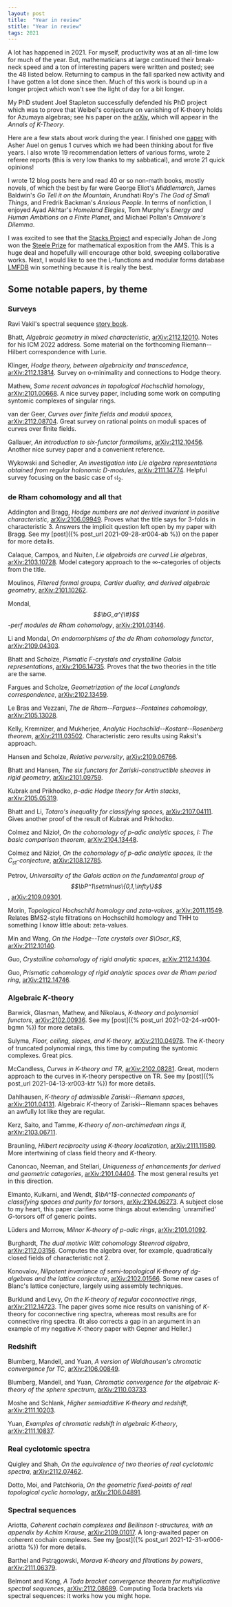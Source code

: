 ```yaml
---
layout: post
title:  "Year in review"
stitle: "Year in review"
tags: 2021
---
```

<div style="display:none">
$
\newcommand\nil{\mathrm{nil}}
\newcommand\gfrak{\mathfrak{g}}
\newcommand\A{\mathrm{A}}
\newcommand\B{\mathrm{B}}
\newcommand\C{\mathrm{C}}
\newcommand\D{\mathrm{D}}
\newcommand\E{\mathrm{E}}
\newcommand\F{\mathrm{F}}
\newcommand\G{\mathrm{G}}
\newcommand\H{\mathrm{H}}
\newcommand\h{\mathrm{h}}
\newcommand\K{\mathrm{K}}
\newcommand\L{\mathrm{L}}
\newcommand\M{\mathrm{M}}
\newcommand\N{\mathrm{N}}
\newcommand\R{\mathrm{R}}
\newcommand\t{\mathrm{t}}
\newcommand{\bA}{\mathbf{A}}
\newcommand{\bG}{\mathbf{G}}
\newcommand{\bH}{\mathbf{H}}
\newcommand{\bP}{\mathbf{P}}
\newcommand{\bT}{\mathbf{T}}
\newcommand{\bW}{\mathbf{W}}
\newcommand{\Gm}{\bG_m}
\newcommand\Ascr{\mathcal{A}}
\newcommand\Cscr{\mathcal{C}}
\newcommand\Dscr{\mathcal{D}}
\newcommand\Escr{\mathcal{E}}
\newcommand\Fscr{\mathcal{F}}
\newcommand\Kscr{\mathcal{K}}
\newcommand\Lscr{\mathcal{L}}
\newcommand\Oscr{\mathcal{O}}
\newcommand\Perf{\mathrm{Perf}}
\newcommand\Perfscr{\mathcal{P}\mathrm{erf}}
\newcommand\Acscr{\mathcal{A}\mathrm{c}}
\newcommand\heart{\heartsuit}
\newcommand\cn{\mathrm{cn}}
\newcommand\op{\mathrm{op}}
\newcommand\gr{\mathrm{gr}}
\newcommand\Gr{\mathrm{Gr}}
\newcommand\fil{\mathrm{fil}}
\newcommand\Ho{\mathrm{Ho}}
\newcommand\dR{\mathrm{dR}}
\newcommand\dRhat{\widehat{\dR}}
\newcommand\we{\simeq}
\newcommand\Sym{\mathrm{Sym}}
\newcommand\HH{\mathrm{HH}}
\newcommand\HC{\mathrm{HC}}
\newcommand\HP{\mathrm{HP}}
\newcommand\TC{\mathrm{TC}}
\newcommand{\bMap}{\mathbf{Map}}
\newcommand{\End}{\mathrm{End}}
\newcommand{\Mod}{\mathrm{Mod}}
\newcommand{\coMod}{\mathrm{coMod}}
\newcommand{\Fun}{\mathrm{Fun}}
\newcommand{\bMap}{\mathbf{Map}}
\newcommand\bE{\mathbf{E}}
\newcommand\bZ{\mathbf{Z}}
\newcommand\bQ{\mathbf{Q}}
\newcommand\bC{\mathbf{C}}
\newcommand\bAM{\mathbf{AM}}
\newcommand\bLM{\mathbf{LM}}
\newcommand\Spec{\mathrm{Spec}\,}
\newcommand\CAlg{\mathrm{CAlg}}
\newcommand\aCAlg{\mathfrak{a}\CAlg}
\newcommand\dCAlg{\mathfrak{d}\CAlg}
\newcommand{\Cat}{\mathrm{Cat}}
\newcommand{\Sscr}{\mathcal{S}}
\newcommand{\poly}{\mathrm{poly}}
\newcommand{\perf}{\mathrm{perf}}
$
</div>

<!--ąëéłü-->

A lot has happened in 2021. For myself, productivity was at an
all-time low for much of the year. But, mathematicians at large continued their
break-neck speed and a ton of interesting papers were written and posted; see
the 48 listed below.
Returning to campus in the fall sparked new activity and I have gotten a lot
done since then. Much of this work is bound up in a longer project which won't
see the light of day for a bit longer.

My PhD student Joel Stapleton successfully defended his PhD project which was
to prove that Weibel's conjecture on vanishing of K-theory holds for Azumaya
algebras; see his paper on the [arXiv](https://arxiv.org/abs/2002.00266), which
will appear in the *Annals of K-Theory*.

Here are a few stats about work during the year.
I finished one [paper](https://arxiv.org/abs/2106.04291) with Asher Auel on genus $1$ curves which we had been thinking about for five
years. I also wrote 19 recommendation letters of various forms, wrote 2 referee
reports (this is very low thanks to my sabbatical), and wrote 21 quick
opinions!

I wrote 12 blog posts here and read 40 or so non-math books, mostly novels, of which
the best by far were George Eliot's *Middlemarch*, James Baldwin's *Go Tell it
on the Mountain*, Arundhati Roy's *The God of Small Things*, and Fredrik
Backman's *Anxious People*. In terms of nonfiction, I enjoyed Ayad Akhtar's *Homeland
Elegies*, Tom Murphy's *Energy and Human Ambitions on a Finite Planet*, and
Michael Pollan's *Omnivore's Dilemma*.

I was excited to see that the [Stacks
Project](https://stacks.math.columbia.edu/) and especially Johan de Jong won the [Steele Prize](https://www.ams.org/news?news_id=6894) for
mathematical exposition from the AMS. This is a huge deal and hopefully will
encourage other bold, sweeping collaborative works. Next, I would like to see
the L-functions and modular forms database [LMFDB](https://www.lmfdb.org/) win
something because it is really the best.


## Some notable papers, by theme



###  Surveys

Ravi Vakil's spectral sequence [story book](https://www.3blue1brown.com/blog/exact-sequence-picturebook).

Bhatt, *Algebraic geometry in mixed characteristic*,
    [arXiv:2112.12010](https://arxiv.org/abs/2112.12010).
    Notes for his ICM 2022 address. Some material on the forthcoming
    Riemann--Hilbert correspondence with Lurie.

Klinger, *Hodge theory, between algebraicity and transcedence*,
    [arXiv:2112.13814](https://arxiv.org/abs/2112.13814).
    Survey on o-minimality and connections to Hodge theory.

Mathew, *Some recent advances in topological Hochschild homology*,
    [arXiv:2101.00668](https://arxiv.org/abs/2101.00668). A nice survey paper,
    including some work on computing syntomic complexes of singular rings.

van der Geer, *Curves over finite fields and moduli spaces*,
    [arXiv:2112.08704](https://arxiv.org/abs/2112.08704). Great survey on
    rational points on moduli spaces of curves over finite fields.

Gallauer, *An introduction to six-functor formalisms*,
    [arXiv:2112.10456](https://arxiv.org/abs/2112.10456). Another nice survey
    paper and a convenient reference.

Wykowski and Schedler, *An investigation into Lie algebra representations
obtained from regular holonomic D-modules*, [arXiv:2111.14774](https://arxiv.org/abs/2111.14774).
Helpful survey focusing on the basic case of $\mathfrak{sl}_2$.




### de Rham cohomology and all that

Addington and Bragg, *Hodge numbers are not derived invariant in positive
characteristic*, [arXiv:2106.09949](https://arxiv.org/abs/2106.09949). Proves
what the title says for $3$-folds in characteristic $3$. Answers the implicit
question left open by my paper with Bragg. See my [post]({% post_url 2021-09-28-xr004-ab %}) on the paper for more
details.

Calaque, Campos, and Nuiten, *Lie algebroids are curved Lie algebras*, [arXiv:2103.10728](https://arxiv.org/abs/2103.10728).
Model category approach to the $\infty$-categories of objects from the title.

Moulinos, *Filtered formal groups, Cartier duality, and derived algebraic
geometry*, [arXiv:2101.10262](https://arxiv.org/abs/2101.10262).

Mondal, *$$\bG_a^{\#}$$-perf modules de Rham cohomology*, [arXiv:2101.03146](https://arxiv.org/abs/2101.03146).

Li and Mondal, *On endomorphisms of the de Rham cohomology functor*, [arXiv:2109.04303](https://arxiv.org/abs/2109.04303).

Bhatt and Scholze, *Pismatic $F$-crystals and crystalline Galois
representations*, [arXiv:2106.14735](https://arxiv.org/abs/2106.14735). Proves
that the two theories in the title are the same.

Fargues and Scholze, *Geometrization of the local Langlands correspondence*,
        [arXiv:2102.13459](https://arxiv.org/abs/2102.13459).

Le Bras and Vezzani, *The de Rham--Fargues--Fontaines cohomology*,
   [arXiv:2105.13028](https://arxiv.org/abs/2105.13028).

Kelly, Kremnizer, and Mukherjee, *Analytic Hochschild--Kostant--Rosenberg
theorem*, [arXiv:2111.03502](https://arxiv.org/abs/2111.03502). Characteristic
zero results using Raksit's approach.

Hansen and Scholze, *Relative perversity*,
       [arXiv:2109.06766](https://arxiv.org/abs/2109.06766).

Bhatt and Hansen, *The six functors for Zariski-constructible sheaves in rigid
geometry*, [arXiv:2101.09759](https://arxiv.org/abs/2101.09759).

Kubrak and Prikhodko, *$p$-adic Hodge theory for Artin stacks*,
       [arXiv:2105.05319](https://arxiv.org/abs/2105.05319).

Bhatt and Li, *Totaro's inequality for classifying spaces*,
      [arXiv:2107.04111](https://arxiv.org/abs/2107.04111).
      Gives another proof of the result of Kubrak and Prikhodko.

Colmez and Nizioł, *On the cohomology of $p$-adic analytic spaces, I: The basic
comparison theorem*, [arXiv:2104.13448](https://arxiv.org/abs/2104.13448).

Colmez and Nizioł, *On the cohomology of $p$-adic analytic spaces, II: the $C_{st}$-conjecture*, [arXiv:2108.12785](https://arxiv.org/abs/2108.12785).

Petrov, *Universality of the Galois action on the fundamental group of
$$\bP^1\setminus\{0,1,\infty\}$$*, [arXiv:2109.09301](https://arxiv.org/abs/2109.09301).

Morin, *Topological Hochschild homology and zeta-values*,
    [arXiv:2011.11549](https://arxiv.org/abs/2011.11549). Relates BMS2-style
    filtrations on Hochschild homology and THH to something I know little
    about: zeta-values.

Min and Wang, *On the Hodge--Tate crystals over $\Oscr_K$*,
    [arXiv:2112.10140](https://arxiv.org/abs/2112.10140).

Guo, *Crystalline cohomology of rigid analytic spaces*,
    [arXiv:2112.14304](https://arxiv.org/abs/2112.14304).

Guo, *Prismatic cohomology of rigid analytic spaces over de Rham period ring*,
    [arXiv:2112.14746](https://arxiv.org/abs/2112.14746).


### Algebraic $K$-theory

Barwick, Glasman, Mathew, and Nikolaus, *$K$-theory and polynomial functors*,
    [arXiv:2102.00936](https://arxiv.org/abs/2102.00936). See my [post]({%
post_url 2021-02-24-xr001-bgmn %}) for more details.

Sulyma, *Floor, ceiling, slopes, and $K$-theory*, [arXiv:2110.04978](https://arxiv.org/abs/2110.04978).
The $K$-theory of truncated polynomial rings, this time by computing the
syntomic complexes. Great pics.

McCandless, *Curves in $K$-theory and $TR$*,
[arXiv:2102.08281](https://arxiv.org/abs/2102.08281). Great, modern
approach to the curves in K-theory perspective on TR. See my [post]({%
post_url 2021-04-13-xr003-ktr %}) for more details.

Dahlhausen, *$K$-theory of admissible Zariski--Riemann spaces*,
    [arXiv:2101.04131](https://arxiv.org/abs/2101.04131). Algebraic $K$-theory
    of Zariski--Riemann spaces behaves an awfully lot like they are regular.

Kerz, Saito, and Tamme, *$K$-theory of non-archimedean rings II*,
    [arXiv:2103.06711](https://arxiv.org/abs/2103.06711).

Braunling, *Hilbert reciprocity using $K$-theory localization*,
    [arXiv:2111.11580](https://arxiv.org/abs/2111.11580).
    More intertwining of class field theory and $K$-theory.

Canoncao, Neeman, and Stellari, *Uniqueness of enhancements for derived and
geometric categories*, [arXiv:2101.04404](https://arxiv.org/abs/2101.04404).
The most general results yet in this direction.

Elmanto, Kulkarni, and Wendt, *$\bA^1$-connected components of classifying spaces
and purity for torsors*, [arXiv:2104.06273](https://arxiv.org/abs/2104.06273).
A subject close to my heart, this paper clarifies some things about extending
`unramified' $G$-torsors off of generic points. 

Lüders and Morrow, *Milnor $K$-theory of $p$-adic rings*,
    [arXiv:2101.01092](https://arxiv.org/abs/2101.01092).

Burghardt, *The dual motivic Witt cohomology Steenrod algebra*,
    [arXiv:2112.03156](https://arxiv.org/abs/2112.03156).
    Computes the algebra over, for example, quadratically closed fields of
    characteristic not $2$.

Konovalov, *Nilpotent invariance of semi-topological K-theory of dg-algebras
and the lattice conjecture*, [arXiv:2102.01566](https://arxiv.org/abs/2102.01566).
Some new cases of Blanc's lattice conjecture, largely using assembly techniques.

Burklund and Levy, *On the $K$-theory of regular coconnective rings*,
         [arXiv:2112.14723](https://arxiv.org/abs/2112.14723).
         The paper gives some nice results on vanishing of $K$-theory for
         coconnective ring spectra, whereas most results are for connective
         ring spectra. (It also corrects a gap in an argument in an example of
                 my negative $K$-theory paper with Gepner and Heller.)




### Redshift

Blumberg, Mandell, and Yuan, *A version of Waldhausen's chromatic convergence
for $TC$*, [arXiv:2106.00849](https://arxiv.org/abs/2106.00849).

Blumberg, Mandell, and Yuan, *Chromatic convergence for the algebraic K-theory
of the sphere spectrum*, [arXiv:2110.03733](https://arxiv.org/abs/2110.03733).

Moshe and Schlank, *Higher semiadditive $K$-theory and redshift*,
      [arXiv:2111.10203](https://arxiv.org/abs/2111.10203).

Yuan, *Examples of chromatic redshift in algebraic $K$-theory*,
    [arXiv:2111.10837](https://arxiv.org/abs/2111.10837).



### Real cyclotomic spectra

Quigley and Shah, *On the equivalence of two theories of real cyclotomic
spectra*, [arXiv:2112.07462](https://arxiv.org/abs/2112.07462).

Dotto, Moi, and Patchkoria, *On the geometric fixed-points of real topological
cyclic homology*, [arXiv:2106.04891](https://arxiv.org/abs/2106.04891).



### Spectral sequences

Ariotta, *Coherent cochain complexes and Beilinson t-structures, with an
appendix by Achim Krause*, [arXiv:2109.01017](https://arxiv.org/abs/2109.01017). A long-awaited
paper on coherent cochain complexes.
See my [post]({%
post_url 2021-12-31-xr006-ariotta %}) for more details.

Barthel and Pstrągowski, *Morava $K$-theory and filtrations by powers*,
        [arXiv:2111.06379](https://arxiv.org/abs/2111.06379).

Belmont and Kong, *A Toda bracket convergence theorem for multiplicative
spectral sequences*, [arXiv:2112.08689](https://arxiv.org/abs/2112.08689).
Computing Toda brackets via spectral sequences: it works how you might hope.
